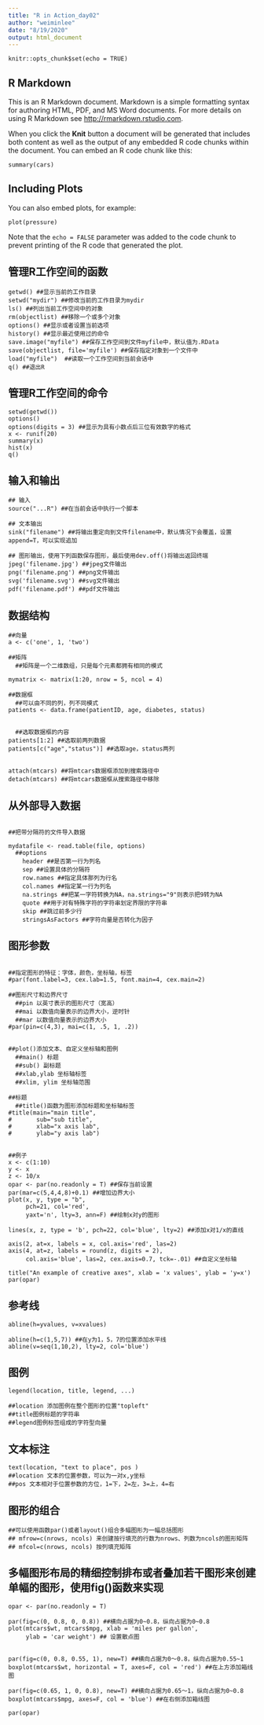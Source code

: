 ```yaml
---
title: "R in Action_day02"
author: "weiminlee"
date: "8/19/2020"
output: html_document
---
```


```{r setup, include=FALSE}
knitr::opts_chunk$set(echo = TRUE)
```

## R Markdown

This is an R Markdown document. Markdown is a simple formatting syntax for authoring HTML, PDF, and MS Word documents. For more details on using R Markdown see <http://rmarkdown.rstudio.com>.

When you click the **Knit** button a document will be generated that includes both content as well as the output of any embedded R code chunks within the document. You can embed an R code chunk like this:

```{r cars}
summary(cars)
```

## Including Plots

You can also embed plots, for example:

```{r pressure, echo=FALSE}
plot(pressure)
```

Note that the `echo = FALSE` parameter was added to the code chunk to prevent printing of the R code that generated the plot.

## 管理R工作空间的函数
```{r}
getwd() ##显示当前的工作目录
setwd("mydir") ##修改当前的工作目录为mydir
ls() ##列出当前工作空间中的对象
rm(objectlist) ##移除一个或多个对象
options() ##显示或者设置当前选项
history() ##显示最近使用过的命令
save.image("myfile") ##保存工作空间到文件myfile中，默认值为.RData
save(objectlist, file='myfile') ##保存指定对象到一个文件中
load("myfile")  ##读取一个工作空间到当前会话中
q() ##退出R 
```


## 管理R工作空间的命令
```{r}
setwd(getwd())
options()
options(digits = 3) ##显示为具有小数点后三位有效数字的格式
x <- runif(20)
summary(x)
hist(x)
q()
```


## 输入和输出
```{r}
## 输入
source("...R") ##在当前会话中执行一个脚本

## 文本输出
sink("filename") ##将输出重定向到文件filename中，默认情况下会覆盖，设置append=T，可以实现追加

## 图形输出，使用下列函数保存图形，最后使用dev.off()将输出返回终端
jpeg('filename.jpg') ##jpeg文件输出
png('filename.png') ##png文件输出
svg('filename.svg') ##svg文件输出
pdf('filename.pdf') ##pdf文件输出

```



## 数据结构
```{r, comment=""}
##向量
a <- c('one', 1, 'two')

##矩阵
  ##矩阵是一个二维数组，只是每个元素都拥有相同的模式

mymatrix <- matrix(1:20, nrow = 5, ncol = 4)

##数据框
  ##可以由不同的列，列不同模式
patients <- data.frame(patientID, age, diabetes, status)


  ##选取数据框的内容
patients[1:2] ##选取前两列数据
patients[c("age","status")] ##选取age，status两列


attach(mtcars) ##将mtcars数据框添加到搜索路径中
detach(mtcars) ##将mtcars数据框从搜索路径中移除

```


## 从外部导入数据
```{r}

##把带分隔符的文件导入数据

mydatafile <- read.table(file, options)
  ##options
    header ##是否第一行为列名
    sep ##设置具体的分隔符
    row.names ##指定具体那列为行名
    col.names ##指定某一行为列名
    na.strings ##把某一字符转换为NA，na.strings="9"则表示把9转为NA
    quote ##用于对有特殊字符的字符串划定界限的字符串
    skip ##跳过前多少行
    stringsAsFactors ##字符向量是否转化为因子
```


## 图形参数
```{r}

##指定图形的特征：字体，颜色，坐标轴，标签
#par(font.label=3, cex.lab=1.5, font.main=4, cex.main=2) 

##图形尺寸和边界尺寸
  ##pin 以英寸表示的图形尺寸（宽高）
  ##mai 以数值向量表示的边界大小，逆时针
  ##mar 以数值向量表示的边界大小
#par(pin=c(4,3), mai=c(1, .5, 1, .2))


##plot()添加文本、自定义坐标轴和图例
  ##main() 标题
  ##sub() 副标题
  ##xlab,ylab 坐标轴标签
  ##xlim, ylim 坐标轴范围

##标题
  ##title()函数为图形添加标题和坐标轴标签
#title(main="main title",
#       sub="sub title",
#       xlab="x axis lab",
#       ylab="y axis lab")


##例子
x <- c(1:10)
y <- x
z <- 10/x
opar <- par(no.readonly = T) ##保存当前设置
par(mar=c(5,4,4,8)+0.1) ##增加边界大小
plot(x, y, type = "b",
     pch=21, col='red',
     yaxt='n', lty=3, ann=F) ##绘制x对y的图形

lines(x, z, type = 'b', pch=22, col='blue', lty=2) ##添加x对1/x的直线

axis(2, at=x, labels = x, col.axis='red', las=2) 
axis(4, at=z, labels = round(z, digits = 2), 
     col.axis='blue', las=2, cex.axis=0.7, tck=-.01) ##自定义坐标轴

title("An example of creative axes", xlab = 'x values', ylab = 'y=x')
par(opar)
```

## 参考线
```{r}
abline(h=yvalues, v=xvalues)

abline(h=c(1,5,7)) ##在y为1，5，7的位置添加水平线
abline(v=seq(1,10,2), lty=2, col='blue')
```


## 图例
```{r}
legend(location, title, legend, ...)

##location 添加图例在整个图形的位置"topleft"
##title图例标题的字符串
##legend图例标签组成的字符型向量
```

## 文本标注
```{r}
text(location, "text to place", pos )
##location 文本的位置参数，可以为一对x,y坐标
##pos 文本相对于位置参数的方位，1=下，2=左，3=上，4=右
```

## 图形的组合
```{r}
##可以使用函数par()或者layout()组合多幅图形为一幅总括图形
## mfrow=c(nrows, ncols) 来创建按行填充的行数为nrows、列数为ncols的图形矩阵
## mfcol=c(nrows, ncols) 按列填充矩阵
```

## 多幅图形布局的精细控制排布或者叠加若干图形来创建单幅的图形，使用fig()函数来实现
```{r}
opar <- par(no.readonly = T)

par(fig=c(0, 0.8, 0, 0.8)) ##横向占据为0~0.8，纵向占据为0~0.8
plot(mtcars$wt, mtcars$mpg, xlab = 'miles per gallon', 
     ylab = 'car weight') ## 设置散点图
     

par(fig=c(0, 0.8, 0.55, 1), new=T) ##横向占据为0～0.8，纵向占据为0.55~1
boxplot(mtcars$wt, horizontal = T, axes=F, col = 'red') ##在上方添加箱线图

par(fig=c(0.65, 1, 0, 0.8), new=T) ##横向占据为0.65～1，纵向占据为0~0.8
boxplot(mtcars$mpg, axes=F, col = 'blue') ##在右侧添加箱线图

par(opar)
```











